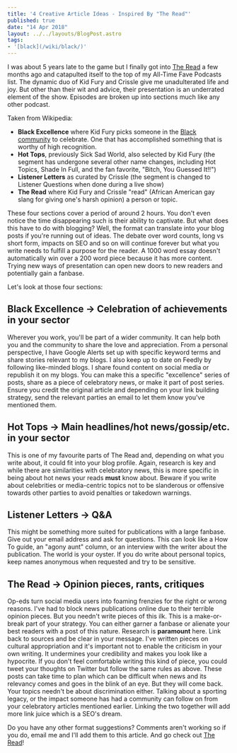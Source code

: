 ```yaml
---
title: '4 Creative Article Ideas - Inspired By "The Read"'
published: true
date: "14 Apr 2018"
layout: ../../layouts/BlogPost.astro
tags:
- '[black](/wiki/black/)'
---
```


I was about 5 years late to the game but I finally got into [The Read](http://thisistheread.com) a few months ago and catapulted itself to the top of my All-Time Fave Podcasts list. The dynamic duo of Kid Fury and Crissle give me unadulterated life and joy. But other than their wit and advice, their presentation is an underrated element of the show. Episodes are broken up into sections much like any other podcast.

Taken from Wikipedia:

- **Black Excellence** where Kid Fury picks someone in the [Black community](/wiki/black/) to celebrate. One that has accomplished something that is worthy of high recognition.
- **Hot Tops**, previously Sick Sad World, also selected by Kid Fury (the segment has undergone several other name changes, including Hot Topics, Shade In Full, and the fan favorite, "Bitch, You Guessed It!!")
- **Listener Letters** as curated by Crissle (the segment is changed to Listener Questions when done during a live show)
- **The Read** where Kid Fury and Crissle "read" (African American gay slang for giving one's harsh opinion) a person or topic.

These four sections cover a period of around 2 hours. You don't even notice the time disappearing such is their ability to captivate. But what does this have to do with blogging? Well, the format can translate into your blog posts if you're running out of ideas. The debate over word counts, long vs short form, impacts on SEO and so on will continue forever but what you write needs to fulfill a purpose for the reader. A 1000 word essay doesn't automatically win over a 200 word piece because it has more content. Trying new ways of presentation can open new doors to new readers and potentially gain a fanbase.

Let's look at those four sections:

## Black Excellence → Celebration of achievements in your sector

Wherever you work, you'll be part of a wider community. It can help both you and the community to share the love and appreciation. From a personal perspective, I have Google Alerts set up with specific keyword terms and share stories relevant to my blogs. I also keep up to date on Feedly by following like-minded blogs. I share found content on social media or republish it on my blogs. You can make this a specific "excellence" series of posts, share as a piece of celebratory news, or make it part of post series. Ensure you credit the original article and depending on your link building strategy, send the relevant parties an email to let them know you've mentioned them.

## Hot Tops → Main headlines/hot news/gossip/etc. in your sector

This is one of my favourite parts of The Read and, depending on what you write about, it could fit into your blog profile. Again, research is key and while there are similarities with celebratory news, this is more specific in being about hot news your reads **must** know about. Beware if you write about celebrities or media-centric topics not to be slanderous or offensive towards other parties to avoid penalties or takedown warnings.

## Listener Letters → Q&A

This might be something more suited for publications with a large fanbase. Give out your email address and ask for questions. This can look like a How To guide, an "agony aunt" column, or an interview with the writer about the publication. The world is your oyster. If you do write about personal topics, keep names anonymous when requested and try to be sensitive.

## The Read → Opinion pieces, rants, critiques

Op-eds turn social media users into foaming frenzies for the right or wrong reasons. I've had to block news publications online due to their terrible opinion pieces. But you needn't write pieces of this ilk. This is a make-or-break part of your strategy. You can either garner a fanbase or alienate your best readers with a post of this nature. Research is **paramount** here. Link back to sources and be clear in your message. I've written pieces on cultural appropriation and it's important not to enable the criticism in your own writing. It undermines your credibility and makes you look like a hypocrite. If you don't feel comfortable writing this kind of piece, you could tweet your thoughts on Twitter but follow the same rules as above. These posts can take time to plan which can be difficult when news and its relevancy comes and goes in the blink of an eye. But they will come back. Your topics needn't be about discrimination either. Talking about a sporting legacy, or the impact someone has had a community can follow on from your celebratory articles mentioned earlier. Linking the two together will add more link juice which is a SEO's dream.

Do you have any other format suggestions? Comments aren't working so if you do, email me and I'll add them to this article. And go check out [The Read](http://thisistheread.com)!
